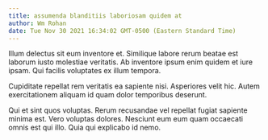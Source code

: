 ```yaml
---
title: assumenda blanditiis laboriosam quidem at
author: Wm Rohan
date: Tue Nov 30 2021 16:34:02 GMT-0500 (Eastern Standard Time)
---
```

Illum delectus sit eum inventore et. Similique labore rerum beatae est laborum iusto molestiae veritatis. Ab inventore ipsum enim quidem et iure ipsam. Qui facilis voluptates ex illum tempora.

 Cupiditate repellat rem veritatis ea sapiente nisi. Asperiores velit hic. Autem exercitationem aliquam id quam dolor temporibus deserunt.

 Qui et sint quos voluptas. Rerum recusandae vel repellat fugiat sapiente minima est. Vero voluptas dolores. Nesciunt eum eum quam occaecati omnis est qui illo. Quia qui explicabo id nemo.